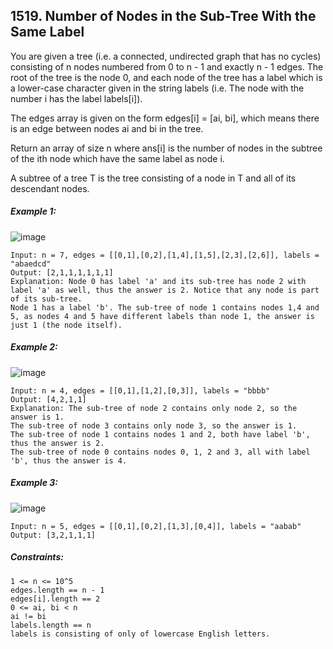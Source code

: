﻿## 1519. Number of Nodes in the Sub-Tree With the Same Label

You are given a tree (i.e. a connected, undirected graph that has no cycles) consisting of n nodes numbered from 0 to n - 1 and exactly n - 1 edges. The root of the tree is the node 0, and each node of the tree has a label which is a lower-case character given in the string labels (i.e. The node with the number i has the label labels[i]).

The edges array is given on the form edges[i] = [ai, bi], which means there is an edge between nodes ai and bi in the tree.

Return an array of size n where ans[i] is the number of nodes in the subtree of the ith node which have the same label as node i.

A subtree of a tree T is the tree consisting of a node in T and all of its descendant nodes.

##### Example 1:

![image](https://user-images.githubusercontent.com/36387585/212055670-e018cec1-a76a-497c-9704-693e8ad54324.png)

    Input: n = 7, edges = [[0,1],[0,2],[1,4],[1,5],[2,3],[2,6]], labels = "abaedcd"
    Output: [2,1,1,1,1,1,1]
    Explanation: Node 0 has label 'a' and its sub-tree has node 2 with label 'a' as well, thus the answer is 2. Notice that any node is part of its sub-tree.
    Node 1 has a label 'b'. The sub-tree of node 1 contains nodes 1,4 and 5, as nodes 4 and 5 have different labels than node 1, the answer is just 1 (the node itself).

##### Example 2:

![image](https://user-images.githubusercontent.com/36387585/212055694-5153d02c-ecbb-4304-abc5-520b881fde1b.png)

    Input: n = 4, edges = [[0,1],[1,2],[0,3]], labels = "bbbb"
    Output: [4,2,1,1]
    Explanation: The sub-tree of node 2 contains only node 2, so the answer is 1.
    The sub-tree of node 3 contains only node 3, so the answer is 1.
    The sub-tree of node 1 contains nodes 1 and 2, both have label 'b', thus the answer is 2.
    The sub-tree of node 0 contains nodes 0, 1, 2 and 3, all with label 'b', thus the answer is 4.

##### Example 3:

![image](https://user-images.githubusercontent.com/36387585/212055715-dcedabc1-bd76-4a75-8b42-9eb12334d9fa.png)

    Input: n = 5, edges = [[0,1],[0,2],[1,3],[0,4]], labels = "aabab"
    Output: [3,2,1,1,1]

##### Constraints:

    1 <= n <= 10^5
    edges.length == n - 1
    edges[i].length == 2
    0 <= ai, bi < n
    ai != bi
    labels.length == n
    labels is consisting of only of lowercase English letters.
